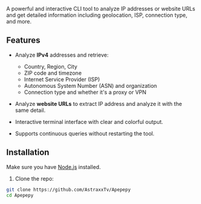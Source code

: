 A powerful and interactive CLI tool to analyze IP addresses or website URLs and get detailed information including geolocation, ISP, connection type, and more.


## Features

- Analyze **IPv4** addresses and retrieve:
  - Country, Region, City
  - ZIP code and timezone
  - Internet Service Provider (ISP)
  - Autonomous System Number (ASN) and organization
  - Connection type and whether it's a proxy or VPN

- Analyze **website URLs** to extract IP address and analyze it with the same detail.

- Interactive terminal interface with clear and colorful output.

- Supports continuous queries without restarting the tool.


## Installation

Make sure you have [Node.js](https://nodejs.org/) installed.

1. Clone the repo:

```bash
git clone https://github.com/AstraxxTv/Apepepy
cd Apepepy